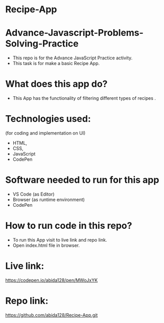 # Recipe-App
# Advance-Javascript-Problems-Solving-Practice
 - This repo is for the Advance JavaScript  Practice activity.
 - This task is for make a basic Recipe App.

# What does this app do?
 - This App has the functionality of filtering different types of recipes .

# Technologies used:
(for coding and implementation on UI)
 - HTML, 
 - CSS, 
 - JavaScript
 - CodePen 

# Software needed to run for this app
 - VS Code (as Editor)
 - Browser (as runtime environment)
 - CodePen

# How to run code in this repo?
- To run this App visit to live link and repo link.
- Open index.html file in browser.
    
 # Live link:
   https://codepen.io/abida128/pen/MWoJxYK
     
# Repo link:
   https://github.com/abida128/Recipe-App.git
